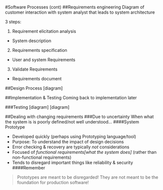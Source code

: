 #Software Processes (cont)
##Requirements engineering
Diagram of customer interaction with system analyst that leads to system architecture

3 steps:
1. Requirement elicitation analysis
  - System description
2. Requirements specification
  - User and system Requirements
3. Validate Requirements
  - Requirements document

##Design Process
[diagram]

##Implementation & Testing
Coming back to implementation later

###Testing
[diagram]
[diagram]

##Dealing with changing requirements
###Due to uncertainty
When what the system is is poorly defined/not well understood...
####System Prototype
  - Developed quickly (perhaps using Prototyping language/tool)
  - Purpose: To understand the impact of design decisions
  - Error checking & recovery are typically *not* considerations
  - Focused of *functional requirements[what the system does]* (rather than non-functional requirements)
  - Tends to disregard important things like reliability & security
####Remember
  > Prototypes are meant to be disregarded! They are not meant to be the foundation for production software!
